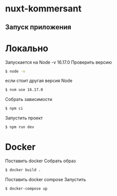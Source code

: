 # nuxt-kommersant

## Запуск приложения
# Локально
Запускается на Node -v 16.17.0
Проверить версию 

```bash
$ node -v
```
если стоит другая версия Node 
```bash
$ nvm use 16.17.0
```
Собрать зависимости
```bash
$ npm ci
```
Запустить проект
```bash
$ npm run dev
```

# Docker
Поставить docker
Собрать образ 
```bash
$ docker build .
```
Поставить docker compose
Запустить

```bash
$ docker-compose up
```

